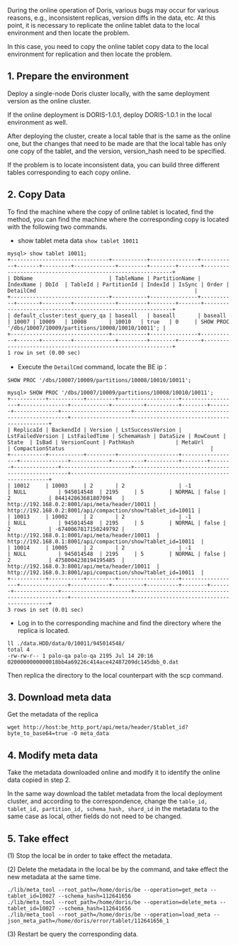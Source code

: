 

During the online operation of Doris, various bugs may occur for various reasons, e.g., inconsistent replicas, version diffs in the data, etc. At this point, it is necessary to replicate the online tablet data to the local environment and then locate the problem.

In this case, you need to copy the online tablet copy data to the local environment for replication and then locate the problem.

## 1\. Prepare the environment

Deploy a single-node Doris cluster locally, with the same deployment version as the online cluster.

If the online deployment is DORIS-1.0.1, deploy DORIS-1.0.1 in the local environment as well.

After deploying the cluster, create a local table that is the same as the online one, but the changes that need to be made are that the local table has only one copy of the tablet, and the version, version_hash need to be specified.

If the problem is to locate inconsistent data, you can build three different tables corresponding to each copy online.

## 2\. Copy Data

To find the machine where the copy of online tablet is located, find the method, you can find the machine where the corresponding copy is located with the following two commands.

* show tablet meta data
```show tablet 10011```
```
mysql> show tablet 10011;
+-------------------------------+-----------+---------------+-----------+-------+---------+-------------+---------+--------+-------+------------------------------------------------------------+
| DbName                        | TableName | PartitionName | IndexName | DbId  | TableId | PartitionId | IndexId | IsSync | Order | DetailCmd                                                  |
+-------------------------------+-----------+---------------+-----------+-------+---------+-------------+---------+--------+-------+------------------------------------------------------------+
| default_cluster:test_query_qa | baseall   | baseall       | baseall   | 10007 | 10009   | 10008       | 10010   | true   | 0     | SHOW PROC '/dbs/10007/10009/partitions/10008/10010/10011'; |
+-------------------------------+-----------+---------------+-----------+-------+---------+-------------+---------+--------+-------+------------------------------------------------------------+
1 row in set (0.00 sec)
```
* Execute the `DetailCmd` command, locate the BE ip：

```SHOW PROC '/dbs/10007/10009/partitions/10008/10010/10011';```
```
mysql> SHOW PROC '/dbs/10007/10009/partitions/10008/10010/10011';
+-----------+-----------+---------+-------------------+------------------+---------------+------------+----------+----------+--------+-------+--------------+----------------------+-------------------------------------------------+---------------------------------------------------------------+
| ReplicaId | BackendId | Version | LstSuccessVersion | LstFailedVersion | LstFailedTime | SchemaHash | DataSize | RowCount | State  | IsBad | VersionCount | PathHash             | MetaUrl                                         | CompactionStatus                                              |
+-----------+-----------+---------+-------------------+------------------+---------------+------------+----------+----------+--------+-------+--------------+----------------------+-------------------------------------------------+---------------------------------------------------------------+
| 10012     | 10003     | 2       | 2                 | -1               | NULL          | 945014548  | 2195     | 5        | NORMAL | false | 2            | 844142863681807094   | http://192.168.0.2:8001/api/meta/header/10011 | http://192.168.0.2:8001/api/compaction/show?tablet_id=10011 |
| 10013     | 10002     | 2       | 2                 | -1               | NULL          | 945014548  | 2195     | 5        | NORMAL | false | 2            | -6740067817150249792 | http://192.168.0.1:8001/api/meta/header/10011  | http://192.168.0.1:8001/api/compaction/show?tablet_id=10011  |
| 10014     | 10005     | 2       | 2                 | -1               | NULL          | 945014548  | 2195     | 5        | NORMAL | false | 2            | 4758004238194195485  | http://192.168.0.3:8001/api/meta/header/10011  | http://192.168.0.3:8001/api/compaction/show?tablet_id=10011  |
+-----------+-----------+---------+-------------------+------------------+---------------+------------+----------+----------+--------+-------+--------------+----------------------+-------------------------------------------------+---------------------------------------------------------------+
3 rows in set (0.01 sec)
```
* Log in to the corresponding machine and find the directory where the replica is located.

```
ll ./data.HDD/data/0/10011/945014548/
total 4
-rw-rw-r-- 1 palo-qa palo-qa 2195 Jul 14 20:16 0200000000000018bb4a69226c414ace42487209dc145dbb_0.dat
```

Then replica the directory to the local counterpart with the scp command.

## 3\. Download meta data

Get the metadata of the replica

```
wget http://host:be_http_port/api/meta/header/$tablet_id?byte_to_base64=true -O meta_data
```

## 4\. Modify meta data

Take the metadata downloaded online and modify it to identify the online data copied in step 2.

In the same way download the tablet metadata from the local deployment cluster, and according to the correspondence, change the `table_id, tablet_id, partition_id, schema_hash, shard_id` in the metadata to the same case as local, other fields do not need to be changed.

## 5\. Take effect

(1)  Stop the local be in order to take effect the metadata.

(2)  Delete the metadata in the local be by the command, and take effect the new metadata at the same time.
```
./lib/meta_tool --root_path=/home/doris/be --operation=get_meta --tablet_id=10027 --schema_hash=112641656
./lib/meta_tool --root_path=/home/doris/be --operation=delete_meta --tablet_id=10027 --schema_hash=112641656
./lib/meta_tool --root_path=/home/doris/be --operation=load_meta --json_meta_path=/home/doris/error/tablet/112641656_1

```

(3) Restart be query the corresponding data.
